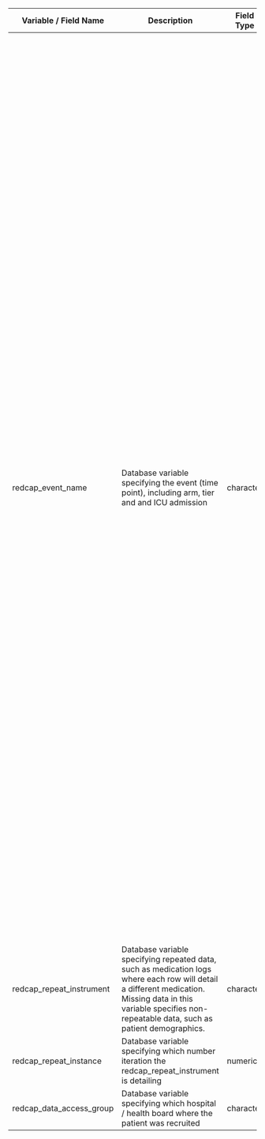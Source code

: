 | Variable / Field Name            | Description                                                                            | Field Type | Field Label               | Choices or Calculations                                                                                                                                                                                                                                                                                                                                                                            |
| -------------------------------- | -------------------------------------------------------------------------------------- | ---------- | ------------------------- | -------------------------------------------------------------------------------------------------------------------------------------------------------------------------------------------------------------------------------------------------------------------------------------------------------------------------------------------------------------------------------------------------- |
| redcap_event_name                              | Database variable specifying the event (time point), including arm, tier and and ICU admission                                                               | character  |                           | Additional days (Arm 1: TIER 0) ; Additional days (Arm 2: TIER 1) ; Additional days (Arm 3: TIER 2) ; Day 1 (Arm 3: TIER 2) ; Day 1 Hospital Admission (Arm 1: TIER 0) ; Day 1 Hospital&ICU Admission (Arm 2: TIER 1) ; Day 10 (Arm 3: TIER 2) ; Day 10 Hospital&ICU Admission (Arm 2: TIER 1) ; Day 11 (Arm 3: TIER 2) ; Day 11 Hospital&ICU Admission (Arm 2: TIER 1) ; Day 12 (Arm 3: TIER 2) ; Day 12 Hospital&ICU Admission (Arm 2: TIER 1) ; Day 13 (Arm 3: TIER 2) ; Day 13 Hospital&ICU Admission (Arm 2: TIER 1) ; Day 14 (Arm 3: TIER 2) ; Day 2 (Arm 3: TIER 2) ; Day 2 Hospital&ICU Admission (Arm 2: TIER 1) ; Day 3 (Arm 1: TIER 0) ; Day 3 (Arm 2: TIER 1) ; Day 3 (Arm 3: TIER 2) ; Day 3 Hospital&ICU Admission (Arm 2: TIER 1) ; Day 4 (Arm 3: TIER 2) ; Day 4 Hospital&ICU Admission (Arm 2: TIER 1) ; Day 5 (Arm 3: TIER 2) ; Day 5 Hospital&ICU Admission (Arm 2: TIER 1) ; Day 6 (Arm 1: TIER 0) ; Day 6 (Arm 2: TIER 1) ; Day 6 (Arm 3: TIER 2) ; Day 6 Hospital&ICU Admission (Arm 2: TIER 1) ; Day 7 (Arm 3: TIER 2) ; Day 7 Hospital&ICU Admission (Arm 2: TIER 1) ; Day 8 (Arm 3: TIER 2) ; Day 8 Hospital&ICU Admission (Arm 2: TIER 1) ; Day 9 (Arm 1: TIER 0) ; Day 9 (Arm 2: TIER 1) ; Day 9 (Arm 3: TIER 2) ; Day 9 Hospital&ICU Admission (Arm 2: TIER 1) ; Discharge/Death (Arm 1: TIER 0) ; Discharge/Death (Arm 2: TIER 1) ; Discharge/Death (Arm 3: TIER 2) ; Follow-up (Arm 3: TIER 2)                                                                                                                                                                                                                                                                                                                          |
| redcap_repeat_instrument                           | Database variable specifying repeated data, such as medication logs where each row will detail a different medication. Missing data in this variable specifies non-repeatable data, such as patient demographics.                                                          | character  |                           | Daily Form ; Infectious Respiratory Disease Pathogen Testing ; Pre-admission medication ; <NA>                                                                                                                                                                                                                                                                                                                                                          |
| redcap_repeat_instance                  | Database variable specifying which number iteration the redcap_repeat_instrument is detailing                                                            | numeric    |  |                                                                                                                                                                                                                                                                                                                                                                                              |
| redcap_data_access_group                           | Database variable specifying which hospital / health board where the patient was recruited | character       |                           |                                                                                                                                                                                                                                                                                                           |